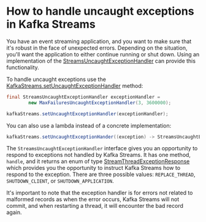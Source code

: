 <!-- title: How to handle uncaught exceptions in Kafka Streams -->
<!-- description: In this tutorial, learn how to handle uncaught exceptions in Kafka Streams, with step-by-step instructions and supporting code. -->

# How to handle uncaught exceptions in Kafka Streams

You have an event streaming application, and you want to make sure that it's robust in the face of unexpected errors. Depending on the situation, you'll want the application to either continue running or shut down.  Using an implementation of the [StreamsUncaughtExceptionHandler](https://kafka.apache.org/36/javadoc/org/apache/kafka/streams/errors/StreamsUncaughtExceptionHandler.html) can provide this functionality.

To handle uncaught exceptions use the [KafkaStreams.setUncaughtExceptionHandler](https://kafka.apache.org/36/javadoc/org/apache/kafka/streams/KafkaStreams.html#setUncaughtExceptionHandler(org.apache.kafka.streams.errors.StreamsUncaughtExceptionHandler)) method:

```java
final StreamsUncaughtExceptionHandler exceptionHandler =
        new MaxFailuresUncaughtExceptionHandler(3, 3600000);

kafkaStreams.setUncaughtExceptionHandler(exceptionHandler);
```

You can also use a lambda instead of a concrete implementation:
```java
kafkaStreams.setUncaughtExceptionHander((exception) -> StreamsUncaughtExceptionHandler.StreamThreadExceptionResponse.REPLACE_THREAD);
```

The `StreamsUncaughtExceptionHandler` interface gives you an opportunity to respond to exceptions not handled by Kafka Streams. It has one method, `handle`, and it returns an enum of type [StreamThreadExceptionResponse](https://kafka.apache.org/36/javadoc/org/apache/kafka/streams/errors/StreamsUncaughtExceptionHandler.StreamThreadExceptionResponse.html
) which provides you the opportunity to instruct Kafka Streams how to respond to the exception. There are three possible values: `REPLACE_THREAD`, `SHUTDOWN_CLIENT`, or `SHUTDOWN_APPLICATION`.

It's important to note that the exception handler is for errors not related to malformed records as when the error occurs, Kafka Streams will not commit, and when restarting a thread, it will encounter the bad record again. 


